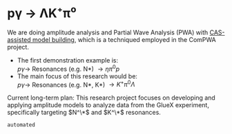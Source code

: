 # pγ → ΛK⁺π⁰

We are doing amplitude analysis and Partial Wave Analysis (PWA) with [CAS-assisted model building](https://compwa.github.io/symbolics), which is a techniqued employed in the ComPWA project.

- The first demonstration example is:<br>
  $p \gamma \to$ Resonances (e.g. N\*) $\to \eta \pi^0 p$
- The main focus of this research would be:<br>
  $p \gamma \to$ Resonances (e.g. N\*, K\*) $\to K^+ \pi^0 \Lambda$

Current long-term plan: This research project focuses on developing and applying amplitude models to analyze data from the GlueX experiment, specifically targeting $N^\*$ and $K^\*$ resonances.

```{toctree}
automated
```
